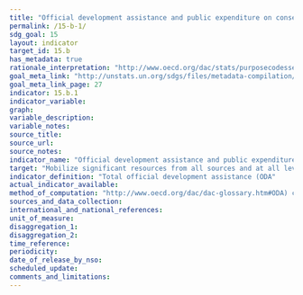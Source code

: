 ```yaml
---
title: "Official development assistance and public expenditure on conservation and sustainable use of biodiversity and ecosystems"
permalink: /15-b-1/
sdg_goal: 15
layout: indicator
target_id: 15.b
has_metadata: true
rationale_interpretation: "http://www.oecd.org/dac/stats/purposecodessectorclassification.htm). Data expressed in US dollars at the average annual exchange rate."
goal_meta_link: "http://unstats.un.org/sdgs/files/metadata-compilation/Metadata-Goal-15.pdf"
goal_meta_link_page: 27
indicator: 15.b.1
indicator_variable: 
graph: 
variable_description: 
variable_notes: 
source_title: 
source_url: 
source_notes: 
indicator_name: "Official development assistance and public expenditure on conservation and sustainable use of biodiversity and ecosystems"
target: "Mobilize significant resources from all sources and at all levels to finance sustainable forest management and provide adequate incentives to developing countries to advance such management, including for conservation and reforestation."
indicator_definition: "Total official development assistance (ODA"
actual_indicator_available: 
method_of_computation: "http://www.oecd.org/dac/dac-glossary.htm#ODA) commitments to the forestry sector (purpose code 312"
sources_and_data_collection: 
international_and_national_references: 
unit_of_measure: 
disaggregation_1: 
disaggregation_2: 
time_reference: 
periodicity: 
date_of_release_by_nso: 
scheduled_update: 
comments_and_limitations: 
---
```


